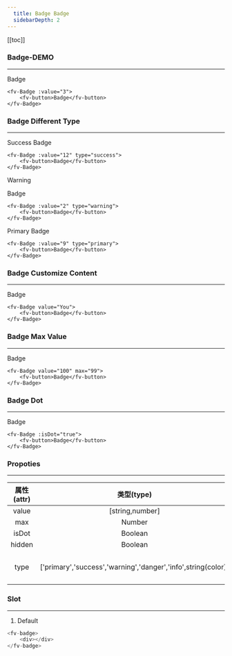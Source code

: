 ```yaml
---
  title: Badge Badge
  sidebarDepth: 2
---
```

  
[[toc]]

### Badge-DEMO
---

<ClientOnly>
<fv-Badge :value="3">
<fv-button>Badge</fv-button>
</fv-Badge>
</ClientOnly>

```vue
<fv-Badge :value="3">
    <fv-button>Badge</fv-button>
</fv-Badge>
```

### Badge Different Type
---

Success
<ClientOnly>
<fv-Badge :value="12" type="success">
<fv-button>Badge</fv-button>
</fv-Badge>
</ClientOnly>

```vue
<fv-Badge :value="12" type="success">
    <fv-button>Badge</fv-button>
</fv-Badge>
```

Warning

<ClientOnly>
<fv-Badge :value="2" type="warning">
<fv-button>Badge</fv-button>
</fv-Badge>
</ClientOnly>

```vue
<fv-Badge :value="2" type="warning">
    <fv-button>Badge</fv-button>
</fv-Badge>
```

Primary
<ClientOnly>
<fv-Badge :value="9" type="primary">
<fv-button>Badge</fv-button>
</fv-Badge>
</ClientOnly>

```vue
<fv-Badge :value="9" type="primary">
    <fv-button>Badge</fv-button>
</fv-Badge>
```

### Badge Customize Content
---
<ClientOnly>
<fv-Badge value="You">
<fv-button>Badge</fv-button>
</fv-Badge>
</ClientOnly>

```vue
<fv-Badge value="You">
    <fv-button>Badge</fv-button>
</fv-Badge>
```

### Badge Max Value
---
<ClientOnly>
<fv-Badge value="100" max="99">
<fv-button>Badge</fv-button>
</fv-Badge>
</ClientOnly>

```vue
<fv-Badge value="100" max="99">
    <fv-button>Badge</fv-button>
</fv-Badge>
```

### Badge Dot
---
<ClientOnly>
<fv-Badge :isDot="true">
<fv-button>Badge</fv-button>
</fv-Badge>
</ClientOnly>

```vue
<fv-Badge :isDot="true">
    <fv-button>Badge</fv-button>
</fv-Badge>
```



### Propoties
---
| 属性(attr) |                          类型(type)                           | 必填(required) | 默认值(default) |         说明(statement)         |
|:----------:|:-------------------------------------------------------------:|:--------------:|:---------------:|:-------------------------------:|
|   value    |                        [string,number]                        |      Yes       |       N/A       |                                 |
|    max     |                           Number                            |       No       |    Infinity     |                                 |
|   isDot    |                           Boolean                           |       No       |      false      |                                 |
|   hidden   |                           Boolean                           |       No       |      false      |                                 |
|    type    | ['primary','success','warning','danger','info',string(color)] |       No       |     default     | `Badge`类型, 可以输入颜色字符串 |

### Slot
---
1. Default

```javascript
<fv-badge>
    <div></div>
</fv-badge>
```